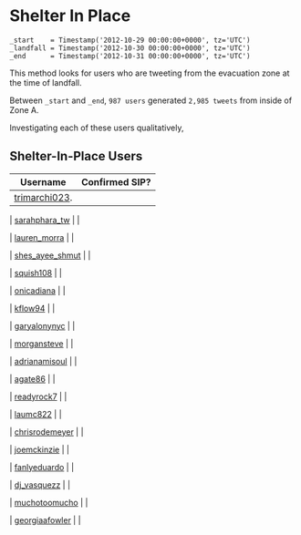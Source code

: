 Shelter In Place
================

	_start    = Timestamp('2012-10-29 00:00:00+0000', tz='UTC')
	_landfall = Timestamp('2012-10-30 00:00:00+0000', tz='UTC')
	_end      = Timestamp('2012-10-31 00:00:00+0000', tz='UTC')
	 
This method looks for users who are tweeting from the evacuation zone at the time of landfall.

Between `_start` and `_end`, `987 users` generated `2,985 tweets` from inside of Zone A.

Investigating each of these users qualitatively, 




## Shelter-In-Place Users

| Username | Confirmed SIP? | 
| -------- | -------------- |
| [trimarchi023](http://www.townsendjennings.com/geojson-tweets?geojson=http://epic-analytics.cs.colorado.edu:9000/jennings/geovulnerable/sip/trimarchi023.geojson&start=2012-10-18T20:18&end=2012-11-28).  | |
 
| [sarahphara_tw](http://www.townsendjennings.com/geojson-tweets?geojson=http://epic-analytics.cs.colorado.edu:9000/jennings/geovulnerable/sip/sarahphara_tw.geojson&start=2012-9-1T18:41&end=2012-11-29) | |
 
| [lauren_morra](http://www.townsendjennings.com/geojson-tweets?geojson=http://epic-analytics.cs.colorado.edu:9000/jennings/geovulnerable/sip/lauren_morra.geojson&start=2012-9-2T19:2&end=2012-11-10) | |
 
| [shes_ayee_shmut](http://www.townsendjennings.com/geojson-tweets?geojson=http://epic-analytics.cs.colorado.edu:9000/jennings/geovulnerable/sip/shes_ayee_shmut.geojson&start=2012-9-1T14:37&end=2012-11-29) | |
 
| [squish108](http://www.townsendjennings.com/geojson-tweets?geojson=http://epic-analytics.cs.colorado.edu:9000/jennings/geovulnerable/sip/squish108.geojson&start=2012-9-2T10:32&end=2012-11-29) | |
 
| [onicadiana](http://www.townsendjennings.com/geojson-tweets?geojson=http://epic-analytics.cs.colorado.edu:9000/jennings/geovulnerable/sip/onicadiana.geojson&start=2012-9-4T9:50&end=2012-11-25) | |
 
| [kflow94](http://www.townsendjennings.com/geojson-tweets?geojson=http://epic-analytics.cs.colorado.edu:9000/jennings/geovulnerable/sip/kflow94.geojson&start=2012-9-1T1:0&end=2012-11-27) | |
 
| [garyalonynyc](http://www.townsendjennings.com/geojson-tweets?geojson=http://epic-analytics.cs.colorado.edu:9000/jennings/geovulnerable/sip/garyalonynyc.geojson&start=2012-8-31T19:58&end=2012-11-29) | |
 
| [morgansteve](http://www.townsendjennings.com/geojson-tweets?geojson=http://epic-analytics.cs.colorado.edu:9000/jennings/geovulnerable/sip/morgansteve.geojson&start=2012-9-1T21:56&end=2012-11-28) | |
 
| [adrianamisoul](http://www.townsendjennings.com/geojson-tweets?geojson=http://epic-analytics.cs.colorado.edu:9000/jennings/geovulnerable/sip/adrianamisoul.geojson&start=2012-9-13T13:29&end=2012-11-27) | |
 
| [agate86](http://www.townsendjennings.com/geojson-tweets?geojson=http://epic-analytics.cs.colorado.edu:9000/jennings/geovulnerable/sip/agate86.geojson&start=2012-8-31T22:31&end=2012-11-29) | |
 
| [readyrock7](http://www.townsendjennings.com/geojson-tweets?geojson=http://epic-analytics.cs.colorado.edu:9000/jennings/geovulnerable/sip/readyrock7.geojson&start=2012-9-1T17:34&end=2012-11-28) | |
 
| [laumc822](http://www.townsendjennings.com/geojson-tweets?geojson=http://epic-analytics.cs.colorado.edu:9000/jennings/geovulnerable/sip/laumc822.geojson&start=2012-9-4T22:23&end=2012-11-03) | |
 
| [chrisrodemeyer](http://www.townsendjennings.com/geojson-tweets?geojson=http://epic-analytics.cs.colorado.edu:9000/jennings/geovulnerable/sip/chrisrodemeyer.geojson&start=2012-9-5T20:51&end=2012-11-21) | |
 
| [joemckinzie](http://www.townsendjennings.com/geojson-tweets?geojson=http://epic-analytics.cs.colorado.edu:9000/jennings/geovulnerable/sip/joemckinzie.geojson&start=2012-9-1T7:34&end=2012-11-07) | |
 
| [fanlyeduardo](http://www.townsendjennings.com/geojson-tweets?geojson=http://epic-analytics.cs.colorado.edu:9000/jennings/geovulnerable/sip/fanlyeduardo.geojson&start=2012-10-16T23:10&end=2012-11-25) | |
 
| [dj_vasquezz](http://www.townsendjennings.com/geojson-tweets?geojson=http://epic-analytics.cs.colorado.edu:9000/jennings/geovulnerable/sip/dj_vasquezz.geojson&start=2012-10-20T12:19&end=2012-11-20) | |
 
| [muchotoomucho](http://www.townsendjennings.com/geojson-tweets?geojson=http://epic-analytics.cs.colorado.edu:9000/jennings/geovulnerable/sip/muchotoomucho.geojson&start=2012-9-2T15:49&end=2012-10-29) | |
 
| [georgiaafowler](http://www.townsendjennings.com/geojson-tweets?geojson=http://epic-analytics.cs.colorado.edu:9000/jennings/geovulnerable/sip/georgiaafowler.geojson&start=2012-9-6T23:52&end=2012-10-29) | |

